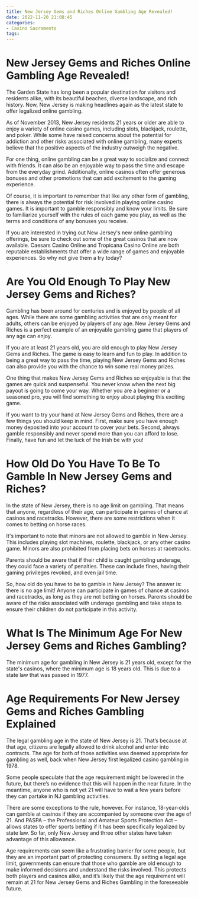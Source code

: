 ```yaml
---
title: New Jersey Gems and Riches Online Gambling Age Revealed!
date: 2022-11-20 21:08:45
categories:
- Casino Sacramento
tags:
---
```



#  New Jersey Gems and Riches Online Gambling Age Revealed!

The Garden State has long been a popular destination for visitors and residents alike, with its beautiful beaches, diverse landscape, and rich history. Now, New Jersey is making headlines again as the latest state to offer legalized online gambling.

As of November 2013, New Jersey residents 21 years or older are able to enjoy a variety of online casino games, including slots, blackjack, roulette, and poker. While some have raised concerns about the potential for addiction and other risks associated with online gambling, many experts believe that the positive aspects of the industry outweigh the negative.

For one thing, online gambling can be a great way to socialize and connect with friends. It can also be an enjoyable way to pass the time and escape from the everyday grind. Additionally, online casinos often offer generous bonuses and other promotions that can add excitement to the gaming experience.

Of course, it is important to remember that like any other form of gambling, there is always the potential for risk involved in playing online casino games. It is important to gamble responsibly and know your limits. Be sure to familiarize yourself with the rules of each game you play, as well as the terms and conditions of any bonuses you receive.

If you are interested in trying out New Jersey's new online gambling offerings, be sure to check out some of the great casinos that are now available. Caesars Casino Online and Tropicana Casino Online are both reputable establishments that offer a wide range of games and enjoyable experiences. So why not give them a try today?

#  Are You Old Enough To Play New Jersey Gems and Riches?

Gambling has been around for centuries and is enjoyed by people of all ages. While there are some gambling activities that are only meant for adults, others can be enjoyed by players of any age. New Jersey Gems and Riches is a perfect example of an enjoyable gambling game that players of any age can enjoy.

If you are at least 21 years old, you are old enough to play New Jersey Gems and Riches. The game is easy to learn and fun to play. In addition to being a great way to pass the time, playing New Jersey Gems and Riches can also provide you with the chance to win some real money prizes.

One thing that makes New Jersey Gems and Riches so enjoyable is that the games are quick and suspenseful. You never know when the next big payout is going to come your way. Whether you are a beginner or a seasoned pro, you will find something to enjoy about playing this exciting game.

If you want to try your hand at New Jersey Gems and Riches, there are a few things you should keep in mind. First, make sure you have enough money deposited into your account to cover your bets. Second, always gamble responsibly and never spend more than you can afford to lose. Finally, have fun and let the luck of the Irish be with you!

#  How Old Do You Have To Be To Gamble In New Jersey Gems and Riches?

In the state of New Jersey, there is no age limit on gambling. That means that anyone, regardless of their age, can participate in games of chance at casinos and racetracks. However, there are some restrictions when it comes to betting on horse races.

It's important to note that minors are not allowed to gamble in New Jersey. This includes playing slot machines, roulette, blackjack, or any other casino game. Minors are also prohibited from placing bets on horses at racetracks.

Parents should be aware that if their child is caught gambling underage, they could face a variety of penalties. These can include fines, having their gaming privileges revoked, and even jail time.

So, how old do you have to be to gamble in New Jersey? The answer is: there is no age limit! Anyone can participate in games of chance at casinos and racetracks, as long as they are not betting on horses. Parents should be aware of the risks associated with underage gambling and take steps to ensure their children do not participate in this activity.

#  What Is The Minimum Age For New Jersey Gems and Riches Gambling?

The minimum age for gambling in New Jersey is 21 years old, except for the state's casinos, where the minimum age is 18 years old. This is due to a state law that was passed in 1977.

#  Age Requirements For New Jersey Gems and Riches Gambling Explained

The legal gambling age in the state of New Jersey is 21. That’s because at that age, citizens are legally allowed to drink alcohol and enter into contracts. The age for both of those activities was deemed appropriate for gambling as well, back when New Jersey first legalized casino gambling in 1978.

Some people speculate that the age requirement might be lowered in the future, but there’s no evidence that this will happen in the near future. In the meantime, anyone who is not yet 21 will have to wait a few years before they can partake in NJ gambling activities.

There are some exceptions to the rule, however. For instance, 18-year-olds can gamble at casinos if they are accompanied by someone over the age of 21. And PASPA – the Professional and Amateur Sports Protection Act – allows states to offer sports betting if it has been specifically legalized by state law. So far, only New Jersey and three other states have taken advantage of this allowance.

Age requirements can seem like a frustrating barrier for some people, but they are an important part of protecting consumers. By setting a legal age limit, governments can ensure that those who gamble are old enough to make informed decisions and understand the risks involved. This protects both players and casinos alike, and it’s likely that the age requirement will remain at 21 for New Jersey Gems and Riches Gambling in the foreseeable future.